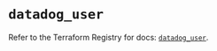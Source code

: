 # `datadog_user`

Refer to the Terraform Registry for docs: [`datadog_user`](https://registry.terraform.io/providers/datadog/datadog/3.43.0/docs/resources/user).
